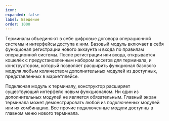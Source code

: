 ```yaml
---
icon: 
expanded: false
label: Введение
order: 1000
---
```

Терминалы объединяют в себе цифровые договора операционной системы и интерфейсы доступа к ним. Базовый модуль включает в себя функционал регистрации нового аккаунта и входа по правилам операционной системы. После регистрации или входа, открывается кошелёк с предустановленным набором ассетов для терминала, и конструктором, который позволяет расширить функционал базового модуля любым количеством дополнительных модулей из доступных, представленных в маркетплейсе. 

Подключая модуль к терминалу, конструктор расширяет существующий интерфейс новым функционалом. Ни один из дополнительных модулей не является обязательным. Главный экран терминала может демонстрировать любой из подключенных модулей или их комбинацию. Все прочие подключенные модули доступны в главном меню нового терминала. 

